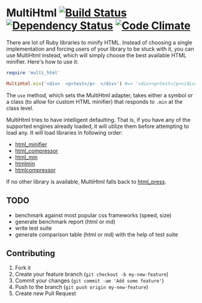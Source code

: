 # MultiHtml [![Build Status](https://secure.travis-ci.org/stereobooster/multi_html.png?branch=master)](https://secure.travis-ci.org/#!/stereobooster/multi_html) [![Dependency Status](https://gemnasium.com/stereobooster/multi_html.png?travis)](https://gemnasium.com/stereobooster/multi_html) [![Code Climate](https://codeclimate.com/badge.png)](https://codeclimate.com/github/stereobooster/multi_html)

There are lot of Ruby libraries to minify HTML.
Instead of choosing a single implementation and forcing users of your library to be
stuck with it, you can use MultiHtml instead, which will simply choose the
best available HTML minifier. Here's how to use it:

```ruby
require 'multi_html'

MultiHtml.min('<div>  <p>test</p>  </div>') #=> '<div><p>test</p></div>'
```

The `use` method, which sets the MultiHtml adapter, takes either a symbol or a
class (to allow for custom HTML minifier) that responds to `.min` at the class level.

MultiHtml tries to have intelligent defaulting. That is, if you have any of the
supported engines already loaded, it will utilize them before attempting to
load any. 
It will load libraries in following order:

 - [html_minifier](https://github.com/stereobooster/html_minifier)
 - [html_compressor](https://github.com/completelynovel/html_compressor)
 - [html_min](http://rubygems.org/gems/html_min)
 - [htmlmin](https://github.com/aishek/htmlmin)
 - [htmlcompressor](https://github.com/paolochiodi/htmlcompressor)

If no other library is available, MultiHtml falls back to [html_press](https://github.com/stereobooster/html_press).

## TODO

 - benchmark against most popular css frameworks (speed, size)
 - generate benchmark report (html or md)
 - write test suite
 - generate comparison table (html or md) with the help of test suite

## Contributing

1. Fork it
2. Create your feature branch (`git checkout -b my-new-feature`)
3. Commit your changes (`git commit -am 'Add some feature'`)
4. Push to the branch (`git push origin my-new-feature`)
5. Create new Pull Request
